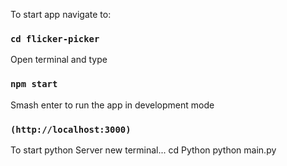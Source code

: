 To start app navigate to:

### `cd flicker-picker`

Open terminal and type

### `npm start`

Smash enter to run the app in development mode

### `(http://localhost:3000)`


To start python Server
new terminal...
cd Python
python main.py
